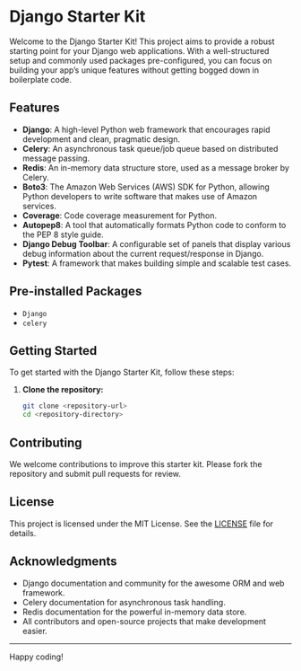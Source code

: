 # Django Starter Kit

Welcome to the Django Starter Kit! This project aims to provide a robust starting point for your Django web
applications. With a well-structured setup and commonly used packages pre-configured, you can focus on building your
app’s unique features without getting bogged down in boilerplate code.

## Features

- **Django**: A high-level Python web framework that encourages rapid development and clean, pragmatic design.
- **Celery**: An asynchronous task queue/job queue based on distributed message passing.
- **Redis**: An in-memory data structure store, used as a message broker by Celery.
- **Boto3**: The Amazon Web Services (AWS) SDK for Python, allowing Python developers to write software that makes use
  of Amazon services.
- **Coverage**: Code coverage measurement for Python.
- **Autopep8**: A tool that automatically formats Python code to conform to the PEP 8 style guide.
- **Django Debug Toolbar**: A configurable set of panels that display various debug information about the current
  request/response in Django.
- **Pytest**: A framework that makes building simple and scalable test cases.

## Pre-installed Packages

- `Django`
- `celery`

## Getting Started

To get started with the Django Starter Kit, follow these steps:

1. **Clone the repository:**

    ```sh
    git clone <repository-url>
    cd <repository-directory>
    ```

## Contributing

We welcome contributions to improve this starter kit. Please fork the repository and submit pull requests for review.

## License

This project is licensed under the MIT License. See the [LICENSE](LICENSE) file for details.

## Acknowledgments

- Django documentation and community for the awesome ORM and web framework.
- Celery documentation for asynchronous task handling.
- Redis documentation for the powerful in-memory data store.
- All contributors and open-source projects that make development easier.

---

Happy coding!